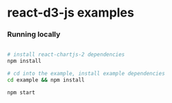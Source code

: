 # react-d3-js examples

### Running locally

```bash

# install react-chartjs-2 dependencies
npm install

# cd into the example, install example dependencies
cd example && npm install

npm start
```
